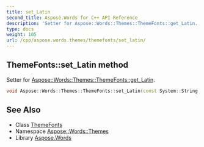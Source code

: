 ```yaml
---
title: set_Latin
second_title: Aspose.Words for C++ API Reference
description: 'Setter for Aspose::Words::Themes::ThemeFonts::get_Latin.'
type: docs
weight: 105
url: /cpp/aspose.words.themes/themefonts/set_latin/
---
```

## ThemeFonts::set_Latin method


Setter for [Aspose::Words::Themes::ThemeFonts::get_Latin](../get_latin/).

```cpp
void Aspose::Words::Themes::ThemeFonts::set_Latin(const System::String &value)
```

## See Also

* Class [ThemeFonts](../)
* Namespace [Aspose::Words::Themes](../../)
* Library [Aspose.Words](../../../)
